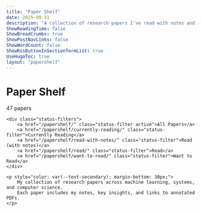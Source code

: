 ```yaml
---
title: "Paper Shelf"
date: 2025-08-31
description: "A collection of research papers I've read with notes and annotations"
ShowReadingTime: false
ShowBreadCrumbs: true
ShowPostNavLinks: false
ShowWordCount: false
ShowRssButtonInSectionTermList: true
UseHugoToc: true
layout: "papershelf"
---
```


<div class="content-section">
    <div class="section-header">
        <h1 class="section-title">Paper Shelf</h1>
        <span class="section-count">47 papers</span>
    </div>
    
    <div class="status-filters">
        <a href="/papershelf/" class="status-filter active">All Papers</a>
        <a href="/papershelf/currently-reading/" class="status-filter">Currently Reading</a>
        <a href="/papershelf/read-with-notes/" class="status-filter">Read (with notes)</a>
        <a href="/papershelf/read/" class="status-filter">Read</a>
        <a href="/papershelf/want-to-read/" class="status-filter">Want to Read</a>
    </div>
    
    <p style="color: var(--text-secondary); margin-bottom: 30px;">
        My collection of research papers across machine learning, systems, and computer science. 
        Each paper includes my notes, key insights, and links to annotated PDFs.
    </p>
</div>